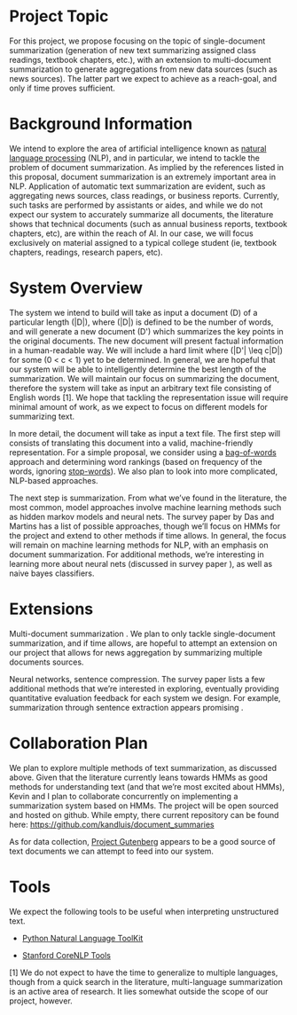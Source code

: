 Project Topic
=============

For this project, we propose focusing on the topic of single-document summarization (generation of new text summarizing assigned class readings, textbook chapters, etc.), with an extension to multi-document summarization to generate aggregations from new data sources (such as news sources). The latter part we expect to achieve as a reach-goal, and only if time proves sufficient.

Background Information
======================

We intend to explore the area of artificial intelligence known as [natural language processing](https://en.wikipedia.org/wiki/Natural_language_processing) (NLP), and in particular, we intend to tackle the problem of document summarization. As implied by the references listed in this proposal, document summarization is an extremely important area in NLP. Application of automatic text summarization are evident, such as aggregating news sources, class readings, or business reports. Currently, such tasks are performed by assistants or aides, and while we do not expect our system to accurately summarize all documents, the literature shows that technical documents (such as annual business reports, textbook chapters, etc), are within the reach of AI. In our case, we will focus exclusively on material assigned to a typical college student (ie, textbook chapters, readings, research papers, etc).

System Overview
===============

The system we intend to build will take as input a document \(D\) of a particular length \(|D|\), where \(|D|\) is defined to be the number of words, and will generate a new document \(D'\) which summarizes the key points in the original documents. The new document will present factual information in a human-readable way. We will include a hard limit where \(|D'| \leq c|D|\) for some \(0 < c < 1\) yet to be determined. In general, we are hopeful that our system will be able to intelligently determine the best length of the summarization. We will maintain our focus on summarizing the document, therefore the system will take as input an arbitrary text file consisting of English words [1]. We hope that tackling the representation issue will require minimal amount of work, as we expect to focus on different models for summarizing text.

In more detail, the document will take as input a text file. The first step will consists of translating this document into a valid, machine-friendly representation. For a simple proposal, we consider using a [bag-of-words](https://en.wikipedia.org/wiki/Bag-of-words_model) approach and determining word rankings (based on frequency of the words, ignoring [stop-words](https://en.wikipedia.org/wiki/Stop_words)). We also plan to look into more complicated, NLP-based approaches.

The next step is summarization. From what we’ve found in the literature, the most common, model approaches involve machine learning methods such as hidden markov models and neural nets. The survey paper by Das and Martins has a list of possible approaches, though we’ll focus on HMMs for the project and extend to other methods if time allows. In general, the focus will remain on machine learning methods for NLP, with an emphasis on document summarization. For additional methods, we’re interesting in learning more about neural nets (discussed in survey paper ), as well as naive bayes classifiers.

Extensions
==========

Multi-document summarization . We plan to only tackle single-document summarization, and if time allows, are hopeful to attempt an extension on our project that allows for news aggregation by summarizing multiple documents sources.

Neural networks, sentence compression. The survey paper lists a few additional methods that we’re interested in exploring, eventually providing quantitative evaluation feedback for each system we design. For example, summarization through sentence extraction appears promising .

Collaboration Plan
==================

We plan to explore multiple methods of text summarization, as discussed above. Given that the literature currently leans towards HMMs as good methods for understanding text (and that we’re most excited about HMMs), Kevin and I plan to collaborate concurrently on implementing a summarization system based on HMMs. The project will be open sourced and hosted on github. While empty, there current repository can be found here: <https://github.com/kandluis/document_summaries>

As for data collection, [Project Gutenberg](https://archive.org/details/gutenberg) appears to be a good source of text documents we can attempt to feed into our system.

Tools
=====

We expect the following tools to be useful when interpreting unstructured text.

-   [Python Natural Language ToolKit](http://www.nltk.org/)

-   [Stanford CoreNLP Tools](http://nlp.stanford.edu/software/corenlp.shtml)

[1] We do not expect to have the time to generalize to multiple languages, though from a quick search in the literature, multi-language summarization is an active area of research. It lies somewhat outside the scope of our project, however.
